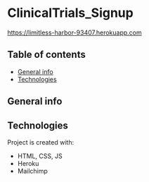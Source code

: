 # ClinicalTrials_Signup

https://limitless-harbor-93407.herokuapp.com

## Table of contents
* [General info](#general-info)
* [Technologies](#technologies)

## General info




## Technologies
Project is created with:
* HTML, CSS, JS
* Heroku
* Mailchimp


